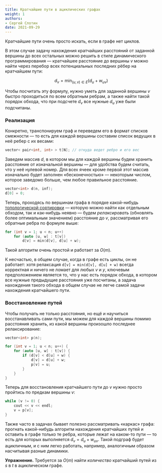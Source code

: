 ```yaml
---
title: Кратчайшие пути в ациклических графах
weight: 1
authors:
- Сергей Слотин
date: 2021-09-29
---
```


Кратчайшие пути очень просто искать, если в графе нет циклов.

В этом случае задачу нахождения кратчайших расстояний от заданной вершины до всех остальных можно решить в стиле динамического программирования — кратчайшее расстояние до вершины $v$ можно найти через перебор всех потенциальных последних рёбер на кратчайшем пути:

$$
d_v = \min_{(u, v) \in E} (d_u + w_{uv})
$$

Чтобы посчитать эту формулу, нужно уметь для заданной вершины $v$ быстро проходиться по всем обратным ребрам, а также найти такой порядок обхода, что при подсчете $d_v$ все нужные $d_u$ уже были подсчитаны.

### Реализация

Конкретно, транспонируем граф и переведем его в формат списков смежности — то есть для каждой вершины составим список ведущих в неё ребер с их весами:

```cpp
vector< pair<int, int> > t[N]; // откуда ведет ребро и его вес
```

Заведем массив $d$, в котором мы для каждой вершины будем хранить расстояние от изначальной вершины — для удобства будем считать, что у неё нулевой номер. Для всех ячеек кроме первой этот массив изначально будет заполнен «бесконечностью» — некоторым числом, которое заведомо больше, чем любое правильное расстояние.

```cpp
vector<int> d(n, inf);
d[0] = 0;
```

Теперь, проходясь по вершинам графа в порядке какой-нибудь [топологической сортировки](/cs/graph-traversals/topological-sorting) — которую можно найти как отдельным обходом, так и как-нибудь неявно — будем *релаксировать* (обновлять более оптимальным значением) расстояние до $v$, рассматривая его обратные ребра по формуле выше:

```cpp
for (int v = 1; u < n; u++)
    for (auto [u, w] : t[v])
        d[v] = min(d[v], d[u] + w);
```

Такой алгоритм очень простой и работает за $O(m)$.

К несчастью, в общем случае, когда в графе есть циклы, он не работает: хотя релаксация `d[v] = min(d[v], d[u] + w)` всегда корректная и ничего не ломает для любых $v$ и $y$, ключевым предположением является то, что у нас есть порядок обхода, в котором все нужные предыдущие расстояния уже посчитаны, а задача нахождения такого обхода в общем случае не легче самой задачи нахождения кратчайшего пути.

### Восстановление путей

Чтобы получать не только расстояния, но ещё и научиться восстанавливать сами пути, мы можем для каждой вершины помимо расстояния хранить, из какой вершины произошло последнее релаксирование:

```cpp
vector<int> p(n);

for (int v = 1; u < n; u++) {
    for (auto [u, w] : t[v]) {
        if (d[v] < d[u] + w) {
            d[v] = d[u] + w;
            p[v] = u;
        }
    }
}
```

Теперь для восстановления кратчайшего пути до $v$ нужно просто пройтись по предкам вершины $v$:

```cpp
while (v != 0) {
    cout << v << endl;
    v = p[v];
}
```

Также часто в задачах бывает полезно рассматривать «каркас» графа: прогнать какой-нибудь алгоритм нахождения кратчайших путей и оставить в графе только те ребра, которые лежат на каком-то пути — то есть для которых выполняется $d_v = d_u + w_{uv}$. Такой подграф будет ацикличным, и с ним легко работать, например, аналогичным образом насчитывая разные динамики.

**Упражнение.** Требуется за $O(m)$ найти *количество* кратчайший путей из $s$ в $t$ в ациклическом графе.
